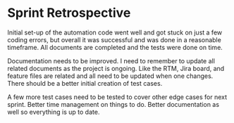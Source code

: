 # Sprint Retrospective

Initial set-up of the automation code went well and got stuck on just a few coding errors, but overall it was successful and was done in a reasonable timeframe. All documents are completed and the tests were done on time.

Documentation needs to be improved. I need to remember to update all related documents as the project is ongoing. Like the RTM, Jira board, and feature files are related and all need to be updated when one changes. There should be a better initial creation of test cases.

A few more test cases need to be tested to cover other edge cases for next sprint. Better time management on things to do. Better documentation as well so everything is up to date. 